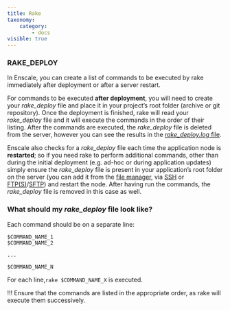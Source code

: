 ```yaml
---
title: Rake
taxonomy:
    category:
        - docs
visible: true
---
```


### RAKE_DEPLOY

In Enscale, you can create a list of commands to be executed by rake immediately after deployment or after a server restart.

For commands to be executed **after deployment**, you will need to create your _rake\_deploy_ file and place it in your project’s root folder (archive or git repository). Once the deployment is finished, rake will read your _rake\_deploy_ file and it will execute the commands in the order of their listing. After the commands are executed, the _rake\_deploy_ file is deleted from the server, however you can see the results in the [_rake\_deploy.log_ file](/troubleshooting/log-files/view-log-files).

Enscale also checks for a _rake\_deploy_ file each time the application node is **restarted**; so if you need rake to perform additional commands, other than during the initial deployment (e.g. ad-hoc or during application updates) simply ensure the _rake\_deploy_ file is present in your application’s root folder on the server (you can add it from the [file manager](/features/file-manager), via [SSH](/access/connect-with-ssh) or [FTP(S)](/access/ftpftps)/[SFTP](/access/access-via-sftp)) and restart the node. After having run the commands, the _rake\_deploy_ file is removed in this case as well.

### What should my _rake\_deploy_ file look like?

Each command should be on a separate line:
```
$COMMAND_NAME_1
$COMMAND_NAME_2

...

$COMMAND_NAME_N
```

For each line,`rake $COMMAND_NAME_X` is executed.

!!! Ensure that the commands are listed in the appropriate order, as rake will execute them successively.

